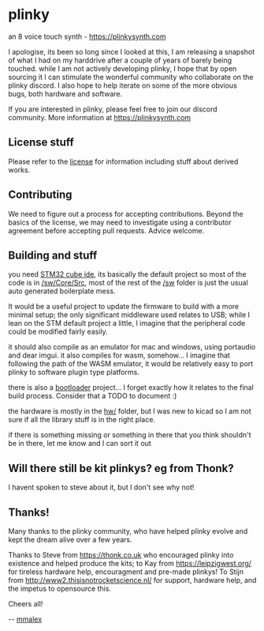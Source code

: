# plinky

an 8 voice touch synth - https://plinkysynth.com

I apologise, its been so long since I looked at this, I am releasing a snapshot of what I had on my harddrive after a couple of years of barely being touched. while I am not actively developing plinky, I hope that by open sourcing it I can stimulate the wonderful community who collaborate on the plinky discord. I also hope to help iterate on some of the more obvious bugs, both hardware and software. 

If you are interested in plinky, please feel free to join our discord community. More information at https://plinkysynth.com


License stuff
--
Please refer to the [license](LICENSE.md) for information including stuff about derived works.

Contributing
--
We need to figure out a process for accepting contributions. Beyond the basics of the license, we may need to investigate using a contributor agreement before accepting pull requests. Advice welcome.

Building and stuff
--
you need [STM32 cube ide](https://www.st.com/en/development-tools/stm32cubeide.html), its basically the default project so most of the code is in [/sw/Core/Src](/sw/Core/Src), most of the rest of the [/sw](/sw) folder is just the usual auto generated boilerplate mess.

It would be a useful project to update the firmware to build with a more minimal setup; the only significant middleware used relates to USB; while I lean on the STM default project a little, I imagine that the peripheral code could be modified fairly easily.

it should also compile as an emulator for mac and windows, using portaudio and dear imgui. it also compiles for wasm, somehow... I imagine that following the path of the WASM emulator, it would be relatively easy to port plinky to software plugin type platforms.

there is also a [bootloader](/bootloader/) project... I forget exactly how it relates to the final build process. Consider that a TODO to document :)

the hardware is mostly in the [hw/](/hw/) folder, but I was new to kicad so I am not sure if all the library stuff is in the right place.

if there is something missing or something in there that you think shouldn't be in there, let me know and I can sort it out


Will there still be kit plinkys? eg from Thonk?
--
I havent spoken to steve about it, but I don't see why not!

Thanks!
--
Many thanks to the plinky community, who have helped plinky evolve and kept the dream alive over a few years. 

Thanks to Steve from https://thonk.co.uk who encouraged plinky into existence and helped produce the kits; to Kay from https://leipzigwest.org/ for tireless hardware help, encouragment and pre-made plinkys! To Stijn from http://www2.thisisnotrocketscience.nl/ for support, hardware help, and the impetus to opensource this.

Cheers all! 

-- [mmalex](https://twitter.com/mmalex)


